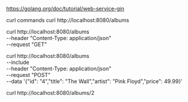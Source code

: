 https://golang.org/doc/tutorial/web-service-gin

curl commands
curl http://localhost:8080/albums

curl http://localhost:8080/albums \
    --header "Content-Type: application/json" \
    --request "GET"

curl http://localhost:8080/albums \
    --include \
    --header "Content-Type: application/json" \
    --request "POST" \
    --data '{"id": "4","title": "The Wall","artist": "Pink Floyd","price": 49.99}'

 curl http://localhost:8080/albums/2 